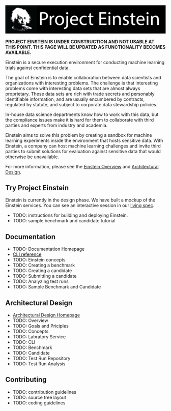 <img src="./documentation/banner.png" width="1024"/>

**PROJECT EINSTEIN IS UNDER CONSTRUCTION AND NOT USABLE AT THIS POINT.
THIS PAGE WILL BE UPDATED AS FUNCTIONALITY BECOMES AVAILABLE.**

Einstein is a secure execution environment for conducting machine learning trials against confidential data.

The goal of Einstein is to enable collaboration between data scientists and organizations with interesting problems.
The challenge is that interesting problems come with interesting data sets that are almost always proprietary. These data sets are rich with trade secrets and personably identifiable information, and are usually encumbered by contracts, regulated by statute, and subject to corporate data stewardship policies.

In-house data science departments know how to work with this data, but the compliance issues make it is hard for them to collaborate with third parties and experts from industry and academia.

Einstein aims to solve this problem by creating a sandbox for machine learning experiments inside the environment that hosts sensitive data.
With Einstein, a company can host machine learning challenges and invite third parties to submit solutions for evaluation against sensitive data that would otherwise be unavailable.

For more information, please see the [Einstein Overview](documentation/overview.md) and [Architectural Design](documentation/architecture/architecture.md).

## Try Project Einstein

Einstein is currently in the design phase. We have built a mockup of the Einstein services. You can see an interactive session in our [living spec](documentation/test.out.md). 

* TODO: instructions for building and deploying Einstein.
* TODO: sample benchmark and candidate tutorial

## Documentation

* TODO: Documentation Homepage
* [CLI reference](documentation/reference/cli/cli.md)
* TODO: Einstein concepts
* TODO: Creating a benchmark
* TODO: Creating a candidate
* TODO: Submitting a candidate
* TODO: Analyzing test runs
* TODO: Sample Benchmark and Candidate

## Architectural Design

* [Architectural Design Homepage](documentation/architecture/architecture.md)
* TODO: Overview
* TODO: Goals and Priciples
* TODO: Concepts
* TODO: Labratory Service
* TODO: CLI
* TODO: Benchmark
* TODO: Candidate
* TODO: Test Run Repository
* TODO: Test Run Analysis

## Contributing

* TODO: contribution guidelines
* TODO: source tree layout
* TODO: coding guidelines

